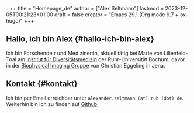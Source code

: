 +++
title = "Homepage_de"
author = ["Alex Seltmann"]
lastmod = 2023-12-05T00:21:23+01:00
draft = false
creator = "Emacs 29.1 (Org mode 9.7 + ox-hugo)"
+++

## Hallo, ich bin Alex {#hallo-ich-bin-alex}

Ich bin Forschende:r und Mediziner:in, aktuell tätig bei Marie von
Lilienfeld-Toal am [Institut für Diversitätsmedizin](https://news.rub.de/leute/2023-07-07-medizin-willst-du-mich-behandeln-musst-du-wissen-wer-ich-bin) der Ruhr-Universität Bochum,
davor in der [Biophysical Imaging Gruppe](http://www.biophysical-imaging.com) von Christian Eggeling in Jena.


## Kontakt {#kontakt}

Ich bin per Email erreichbar unter `alexander.seltmann (at) rub
(dot) de`. Weiterhin bin ich zu finden auf [Github](https://github.com/aseltmann).
